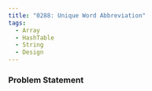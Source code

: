 ```yaml
---
title: "0288: Unique Word Abbreviation"
tags:
  - Array
  - HashTable
  - String
  - Design
---
```

### Problem Statement

